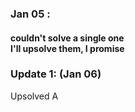 <h3>Jan 05 : </h3> 
<div>
  <h4>couldn't solve a single one <br>
  I'll upsolve them, I promise
  </h4>
</div>
<h3>Update 1: (Jan 06)</h3>
<div>
  Upsolved A
</div>
